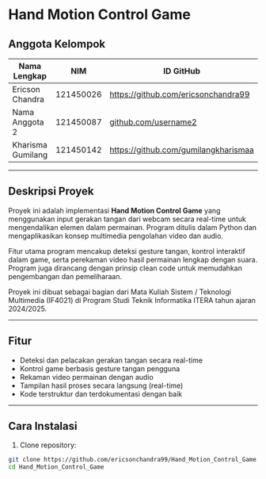 # Hand Motion Control Game

## Anggota Kelompok
| Nama Lengkap       | NIM       | ID GitHub                                   |
|--------------------|-----------|---------------------------------------------|
| Ericson Chandra    | 121450026 | https://github.com/ericsonchandra99  |
| Nama Anggota 2     | 121450087 | [github.com/username2](https://github.com/username2) |
| Kharisma Gumilang  | 121450142 | https://github.com/gumilangkharismaa |

---

## Deskripsi Proyek

Proyek ini adalah implementasi **Hand Motion Control Game** yang menggunakan input gerakan tangan dari webcam secara real-time untuk mengendalikan elemen dalam permainan. Program ditulis dalam Python dan mengaplikasikan konsep multimedia pengolahan video dan audio.

Fitur utama program mencakup deteksi gesture tangan, kontrol interaktif dalam game, serta perekaman video hasil permainan lengkap dengan suara. Program juga dirancang dengan prinsip clean code untuk memudahkan pengembangan dan pemeliharaan.

Proyek ini dibuat sebagai bagian dari Mata Kuliah Sistem / Teknologi Multimedia (IF4021) di Program Studi Teknik Informatika ITERA tahun ajaran 2024/2025.

---

## Fitur

- Deteksi dan pelacakan gerakan tangan secara real-time
- Kontrol game berbasis gesture tangan pengguna
- Rekaman video permainan dengan audio
- Tampilan hasil proses secara langsung (real-time)
- Kode terstruktur dan terdokumentasi dengan baik

---

## Cara Instalasi

1. Clone repository:

```bash
git clone https://github.com/ericsonchandra99/Hand_Motion_Control_Game.git
cd Hand_Motion_Control_Game
